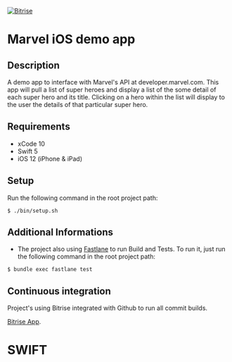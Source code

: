 [![Bitrise](https://app.bitrise.io/app/9cd8dc49f3ac6090/status.svg?token=Hg9VtpTZrfdYAEzPiQ_FQQ&branch=master)](https://app.bitrise.io/app/9cd8dc49f3ac6090#/builds)

# Marvel iOS demo app

## Description
A demo app to interface with Marvel's API at developer.marvel.com. This app
will pull a list of super heroes and display a list of the some detail of each 
super hero and its title. Clicking on a hero within the list will display to 
the user the details of that particular super hero.

## Requirements
* xCode 10
* Swift 5
* iOS 12 (iPhone & iPad)

## Setup
Run the following command in the root project path:
```
$ ./bin/setup.sh
```

## Additional Informations
- The project also using [Fastlane](https://fastlane.tools/) to run Build and Tests. To run it, just run the following command in the root project path:
```
$ bundle exec fastlane test
```

## Continuous integration
Project's using Bitrise integrated with Github to run all commit builds.

[Bitrise App](https://app.bitrise.io/app/9cd8dc49f3ac6090#).
# SWIFT
